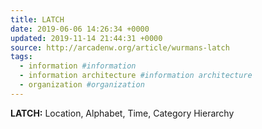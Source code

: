 ```yaml
---
title: LATCH
date: 2019-06-06 14:26:34 +0000
updated: 2019-11-14 21:44:31 +0000
source: http://arcadenw.org/article/wurmans-latch
tags:
  - information #information
  - information architecture #information architecture
  - organization #organization
---
```

__LATCH:__
Location,
Alphabet,
Time,
Category
Hierarchy
